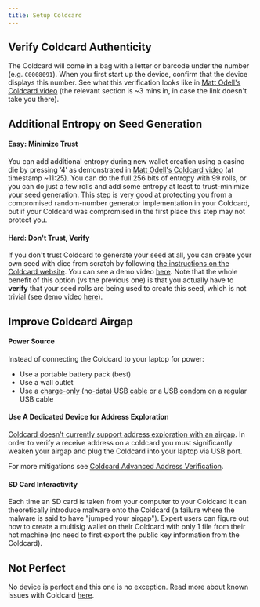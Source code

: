 ```yaml
---
title: Setup Coldcard
---
```


## Verify Coldcard Authenticity

The Coldcard will come in a bag with a letter or barcode under the number (e.g. `C0008091`). When you first start up the device, confirm that the device displays this number.
See what this verification looks like in [Matt Odell's Coldcard video](https://www.youtube.com/watch?v=sM2uhyROpAQt=180) (the relevant section is ~3 mins in, in case the link doesn't take you there).

## Additional Entropy on Seed Generation

#### Easy: Minimize Trust
You can add additional entropy during new wallet creation using a casino die by pressing ‘4’ as demonstrated in [Matt Odell's Coldcard video](https://www.youtube.com/watch?v=sM2uhyROpAQt=681) (at timestamp ~11:25).
You can do the full 256 bits of entropy with 99 rolls, or you can do just a few rolls and add some entropy at least to trust-minimize your seed generation.
This step is very good at protecting you from a compromised random-number generator implementation in your Coldcard, but if your Coldcard was compromised in the first place this step may not protect you.

#### Hard: Don't Trust, Verify
If you don't trust Coldcard to generate your seed at all, you can create your own seed with dice from scratch by following [the instructions on the Coldcard website](https://coldcardwallet.com/docs/verifying-dice-roll-math).
You can see a demo video [here](https://www.youtube.com/watch?v=Rc29d9m92xg).
Note that the whole benefit of this option (vs the previous one) is that you actually have to **verify** that your seed rolls are being used to create this seed, which is not trivial (see demo video [here](https://www.youtube.com/watch?v=GxdUCoELUu0)). 

## Improve Coldcard Airgap

#### Power Source
Instead of connecting the Coldcard to your laptop for power:
* Use a portable battery pack (best)
* Use a wall outlet
* Use a [charge-only (no-data) USB cable](https://www.amazon.com/PortaPow-Specialised-3-3ft-20AWG-Charge/dp/B00RQ5AZ6Q)
or a
[USB condom](https://www.amazon.com/PortaPow-3rd-Gen-Data-Blocker/dp/B00QRRZ2QM)
on a regular USB cable

#### Use A Dedicated Device for Address Exploration
[Coldcard doesn't currently support address exploration with an airgap](https://github.com/Coldcard/firmware/pull/25).
In order to verify a receive address on a coldcard you must significantly weaken your airgap and plug the Coldcard into your laptop via USB port.

For more mitigations see [Coldcard Advanced Address Verification](/verify-receive-address/coldcard-advanced).

#### SD Card Interactivity
Each time an SD card is taken from your computer to your Coldcard it can theoretically introduce malware onto the Coldcard (a failure where the malware is said to have "jumped your airgap").
Expert users can figure out how to create a multisig wallet on their Coldcard with only 1 file from their hot machine (no need to first export the public key information from the Coldcard).

## Not Perfect
No device is perfect and this one is no exception.
Read more about known issues with Coldcard [here](/known-issues/hardware/coldcard).
